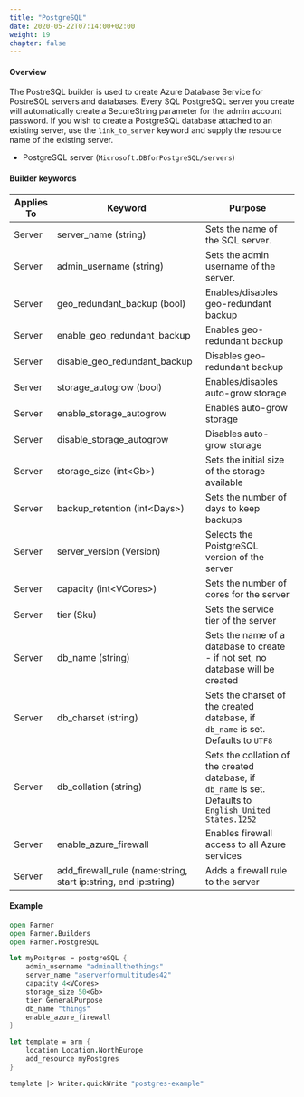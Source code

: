 ```yaml
---
title: "PostgreSQL"
date: 2020-05-22T07:14:00+02:00
weight: 19
chapter: false
---
```


#### Overview
The PostreSQL builder is used to create Azure Database Service for PostreSQL servers
and databases. Every SQL PostgreSQL server you create will automatically create a SecureString parameter for the admin account password.
If you wish to create a PostgreSQL database attached to an existing server, use the `link_to_server` keyword and supply the resource name of the existing server.

* PostgreSQL server (`Microsoft.DBforPostgreSQL/servers`)

#### Builder keywords
| Applies To | Keyword | Purpose |
|-|-|-|
| Server | server_name (string) | Sets the name of the SQL server. |
| Server | admin_username (string) | Sets the admin username of the server. |
| Server | geo_redundant_backup (bool) | Enables/disables geo-redundant backup |
| Server | enable_geo_redundant_backup | Enables geo-redundant backup |
| Server | disable_geo_redundant_backup | Disables geo-redundant backup |
| Server | storage_autogrow (bool) | Enables/disables auto-grow storage |
| Server | enable_storage_autogrow | Enables auto-grow storage |
| Server | disable_storage_autogrow | Disables auto-grow storage |
| Server | storage_size (int&lt;Gb>) | Sets the initial size of the storage available |
| Server | backup_retention (int&lt;Days>) | Sets the number of days to keep backups |
| Server | server_version (Version) | Selects the PoistgreSQL version of the server  |
| Server | capacity (int&lt;VCores>) | Sets the number of cores for the server |
| Server | tier (Sku) | Sets the service tier of the server |
| Server | db_name (string) | Sets the name of a database to create - if not set, no database will be created |
| Server | db_charset (string) | Sets the charset of the created database, if `db_name` is set. Defaults to `UTF8` |
| Server | db_collation (string) | Sets the collation of the created database, if `db_name` is set. Defaults to `English_United States.1252`  |
| Server | enable_azure_firewall | Enables firewall access to all Azure services |
| Server | add_firewall_rule (name:string, start ip:string, end ip:string) | Adds a firewall rule to the server |
#### Example

```fsharp
open Farmer
open Farmer.Builders
open Farmer.PostgreSQL

let myPostgres = postgreSQL {
    admin_username "adminallthethings"
    server_name "aserverformultitudes42"
    capacity 4<VCores>
    storage_size 50<Gb>
    tier GeneralPurpose
    db_name "things"
    enable_azure_firewall
}

let template = arm {
    location Location.NorthEurope
    add_resource myPostgres
}

template |> Writer.quickWrite "postgres-example"
```

